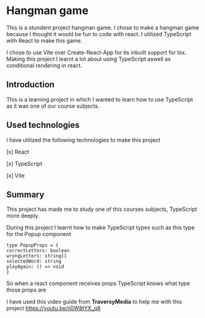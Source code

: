 # Hangman game

This is a stundent project hangman game. I chose to make a hangman game because I thought it would be fun to code with react. I utilized TypeScript with React to make this game. 

I chose to use Vite over Create-React-App for its inbuilt support for tsx. Making this project I learnt a lot about using TypeScript aswell as conditional rendering in react.

## Introduction

This is a learning project in which I wanted to learn how to use TypeScript as it was one of our course subjects.

## Used technologies

I have utilized the following technologies to make this project

[x] React

[x] TypeScript

[x] Vite

## Summary

This project has made me to study one of this courses subjects, TypeScript more deeply. 

During this project I learnt how to make TypeScript types such as this type for the Popup component
```
type PopupProps = {
correctLetters: boolean
wrongLetters: string[]
selectedWord: string
playAgain: () => void
}
```
So when a react component receives props TypeScript knows what type those props are

I have used this video guide from **TraversyMedia** to help me with this project https://youtu.be/jj0W8tYX_q8



